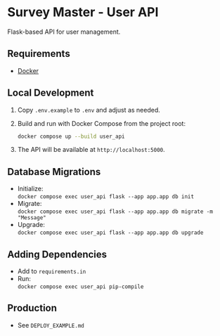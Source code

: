 # Survey Master - User API

Flask-based API for user management.

## Requirements

- [Docker](https://www.docker.com/)

## Local Development

1. Copy `.env.example` to `.env` and adjust as needed.
2. Build and run with Docker Compose from the project root:

   ```sh
   docker compose up --build user_api
   ```

3. The API will be available at `http://localhost:5000`.

## Database Migrations

- Initialize:  
  `docker compose exec user_api flask --app app.app db init`
- Migrate:  
  `docker compose exec user_api flask --app app.app db migrate -m "Message"`
- Upgrade:  
  `docker compose exec user_api flask --app app.app db upgrade`

## Adding Dependencies

- Add to `requirements.in`
- Run:  
  `docker compose exec user_api pip-compile`

## Production

- See `DEPLOY_EXAMPLE.md`
